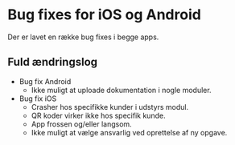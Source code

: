# Bug fixes for iOS og Android
Der er lavet en række bug fixes i begge apps.

## Fuld ændringslog
- Bug fix Android
  - Ikke muligt at uploade dokumentation i nogle moduler.
- Bug fix iOS
  - Crasher hos specifikke kunder i udstyrs modul.
  - QR koder virker ikke hos specifik kunde.
  - App frossen og/eller langsom.
  - Ikke muligt at vælge ansvarlig ved oprettelse af ny opgave.
